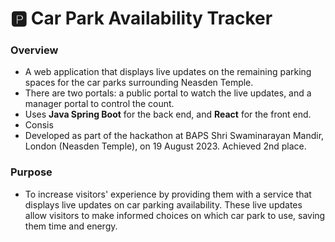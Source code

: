 # 🅿️ Car Park Availability Tracker

### Overview
- A web application that displays live updates on the remaining parking spaces for the car parks surrounding Neasden Temple.
- There are two portals: a public portal to watch the live updates, and a manager portal to control the count.
- Uses **Java Spring Boot** for the back end, and **React** for the front end.
- Consis
- Developed as part of the hackathon at BAPS Shri Swaminarayan Mandir, London (Neasden Temple), on 19 August 2023. Achieved 2nd place.

### Purpose
- To increase visitors' experience by providing them with a service that displays live updates on car parking availability. These live updates allow visitors to make informed choices on which car park to use, saving them time and energy.
